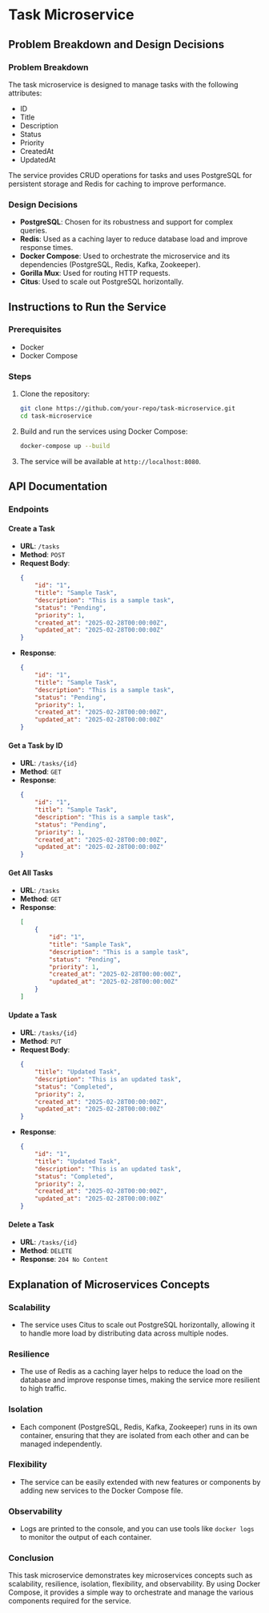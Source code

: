 # Task Microservice

## Problem Breakdown and Design Decisions

### Problem Breakdown
The task microservice is designed to manage tasks with the following attributes:
- ID
- Title
- Description
- Status
- Priority
- CreatedAt
- UpdatedAt

The service provides CRUD operations for tasks and uses PostgreSQL for persistent storage and Redis for caching to improve performance.

### Design Decisions
- **PostgreSQL**: Chosen for its robustness and support for complex queries.
- **Redis**: Used as a caching layer to reduce database load and improve response times.
- **Docker Compose**: Used to orchestrate the microservice and its dependencies (PostgreSQL, Redis, Kafka, Zookeeper).
- **Gorilla Mux**: Used for routing HTTP requests.
- **Citus**: Used to scale out PostgreSQL horizontally.

## Instructions to Run the Service

### Prerequisites
- Docker
- Docker Compose

### Steps
1. Clone the repository:
    ```sh
    git clone https://github.com/your-repo/task-microservice.git
    cd task-microservice
    ```

2. Build and run the services using Docker Compose:
    ```sh
    docker-compose up --build
    ```

3. The service will be available at `http://localhost:8080`.

## API Documentation

### Endpoints

#### Create a Task
- **URL**: `/tasks`
- **Method**: `POST`
- **Request Body**:
    ```json
    {
        "id": "1",
        "title": "Sample Task",
        "description": "This is a sample task",
        "status": "Pending",
        "priority": 1,
        "created_at": "2025-02-28T00:00:00Z",
        "updated_at": "2025-02-28T00:00:00Z"
    }
    ```
- **Response**:
    ```json
    {
        "id": "1",
        "title": "Sample Task",
        "description": "This is a sample task",
        "status": "Pending",
        "priority": 1,
        "created_at": "2025-02-28T00:00:00Z",
        "updated_at": "2025-02-28T00:00:00Z"
    }
    ```

#### Get a Task by ID
- **URL**: `/tasks/{id}`
- **Method**: `GET`
- **Response**:
    ```json
    {
        "id": "1",
        "title": "Sample Task",
        "description": "This is a sample task",
        "status": "Pending",
        "priority": 1,
        "created_at": "2025-02-28T00:00:00Z",
        "updated_at": "2025-02-28T00:00:00Z"
    }
    ```

#### Get All Tasks
- **URL**: `/tasks`
- **Method**: `GET`
- **Response**:
    ```json
    [
        {
            "id": "1",
            "title": "Sample Task",
            "description": "This is a sample task",
            "status": "Pending",
            "priority": 1,
            "created_at": "2025-02-28T00:00:00Z",
            "updated_at": "2025-02-28T00:00:00Z"
        }
    ]
    ```

#### Update a Task
- **URL**: `/tasks/{id}`
- **Method**: `PUT`
- **Request Body**:
    ```json
    {
        "title": "Updated Task",
        "description": "This is an updated task",
        "status": "Completed",
        "priority": 2,
        "created_at": "2025-02-28T00:00:00Z",
        "updated_at": "2025-02-28T00:00:00Z"
    }
    ```
- **Response**:
    ```json
    {
        "id": "1",
        "title": "Updated Task",
        "description": "This is an updated task",
        "status": "Completed",
        "priority": 2,
        "created_at": "2025-02-28T00:00:00Z",
        "updated_at": "2025-02-28T00:00:00Z"
    }
    ```

#### Delete a Task
- **URL**: `/tasks/{id}`
- **Method**: `DELETE`
- **Response**: `204 No Content`

## Explanation of Microservices Concepts

### Scalability
- The service uses Citus to scale out PostgreSQL horizontally, allowing it to handle more load by distributing data across multiple nodes.

### Resilience
- The use of Redis as a caching layer helps to reduce the load on the database and improve response times, making the service more resilient to high traffic.

### Isolation
- Each component (PostgreSQL, Redis, Kafka, Zookeeper) runs in its own container, ensuring that they are isolated from each other and can be managed independently.

### Flexibility
- The service can be easily extended with new features or components by adding new services to the Docker Compose file.

### Observability
- Logs are printed to the console, and you can use tools like `docker logs` to monitor the output of each container.

### Conclusion
This task microservice demonstrates key microservices concepts such as scalability, resilience, isolation, flexibility, and observability. By using Docker Compose, it provides a simple way to orchestrate and manage the various components required for the service.